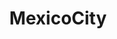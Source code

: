 ---
title: MexicoCity
crosslinks:
- mexico
- WorkOnline
- FrenchWestIndies
- AmItheAsshole
- hapas
- ramen
---